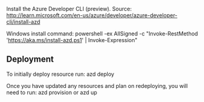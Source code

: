 
Install the Azure Developer CLI (preview). 
Source: http://learn.microsoft.com/en-us/azure/developer/azure-developer-cli/install-azd

Windows install command: powershell -ex AllSigned -c "Invoke-RestMethod 'https://aka.ms/install-azd.ps1' | Invoke-Expression"


## Deployment

To initially deploy resource run: azd deploy

Once you have updated any resources and plan on redeploying, you will need to run: azd provision or azd up

